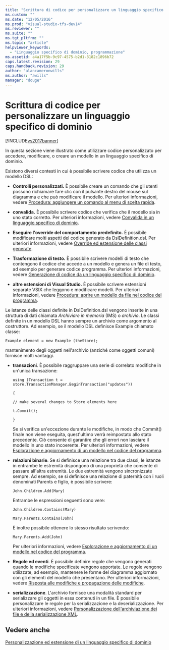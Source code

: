 ```yaml
---
title: "Scrittura di codice per personalizzare un linguaggio specifico di dominio | Microsoft Docs"
ms.custom: ""
ms.date: "12/05/2016"
ms.prod: "visual-studio-tfs-dev14"
ms.reviewer: ""
ms.suite: ""
ms.tgt_pltfrm: ""
ms.topic: "article"
helpviewer_keywords: 
  - "Linguaggio specifico di dominio, programmazione"
ms.assetid: a4a17f5b-9c97-4575-b2d1-3182c1896b72
caps.latest.revision: 29
caps.handback.revision: 29
author: "alancameronwills"
ms.author: "awills"
manager: "douge"
---
```

# Scrittura di codice per personalizzare un linguaggio specifico di dominio
[!INCLUDE[vs2017banner](../code-quality/includes/vs2017banner.md)]

In questa sezione viene illustrato come utilizzare codice personalizzato per accedere, modificare, o creare un modello in un linguaggio specifico di dominio.  
  
 Esistono diversi contesti in cui è possibile scrivere codice che utilizza un modello DSL:  
  
-   **Controlli personalizzati.** È possibile creare un comando che gli utenti possono richiamare fare clic con il pulsante destro del mouse sul diagramma e che può modificare il modello.  Per ulteriori informazioni, vedere [Procedura: aggiungere un comando al menu di scelta rapida](../modeling/how-to-add-a-command-to-the-shortcut-menu.md).  
  
-   **convalida.** È possibile scrivere codice che verifica che il modello sia in uno stato corretto.  Per ulteriori informazioni, vedere [Convalida in un linguaggio specifico di dominio](../modeling/validation-in-a-domain-specific-language.md).  
  
-   **Eseguire l'override del comportamento predefinito.** È possibile modificare molti aspetti del codice generato da DslDefinition.dsl.  Per ulteriori informazioni, vedere [Override ed estensione delle classi generate](../modeling/overriding-and-extending-the-generated-classes.md).  
  
-   **Trasformazione di testo.** È possibile scrivere modelli di testo che contengono il codice che accede a un modello e genera un file di testo, ad esempio per generare codice programma.  Per ulteriori informazioni, vedere [Generazione di codice da un linguaggio specifico di dominio](../modeling/generating-code-from-a-domain-specific-language.md).  
  
-   **altre estensioni di Visual Studio.** È possibile scrivere estensioni separate VSIX che leggono e modificare modelli.  Per ulteriori informazioni, vedere [Procedura: aprire un modello da file nel codice del programma](../modeling/how-to-open-a-model-from-file-in-program-code.md).  
  
 Le istanze delle classi definite in DslDefinition.dsl vengono inserite in una struttura di dati chiamata *Archiviare in memoria* \(IMS\) o *archivio*.  Le classi definite in un modello DSL hanno sempre un archivio come argomento al costruttore.  Ad esempio, se il modello DSL definisce Example chiamato classe:  
  
 `Example element = new Example (theStore);`  
  
 mantenimento degli oggetti nell'archivio \(anziché come oggetti comuni\) fornisce molti vantaggi.  
  
-   **transazioni**.  È possibile raggruppare una serie di correlato modifiche in un'unica transazione:  
  
     `using (Transaction t = store.TransactionManager.BeginTransaction("updates"))`  
  
     `{`  
  
     `// make several changes to Store elements here`  
  
     `t.Commit();`  
  
     `}`  
  
     Se si verifica un'eccezione durante le modifiche, in modo che Commit\(\) finale non viene eseguita, quest'ultimo verrà reimpostato allo stato precedente.  Ciò consente di garantire che gli errori non lasciare il modello in uno stato incoerente.  Per ulteriori informazioni, vedere [Esplorazione e aggiornamento di un modello nel codice del programma](../modeling/navigating-and-updating-a-model-in-program-code.md).  
  
-   **relazioni binarie**.  Se si definisce una relazione tra due classi, le istanze in entrambe le estremità dispongono di una proprietà che consente di passare all'altra estremità.  Le due estremità vengono sincronizzate sempre.  Ad esempio, se si definisce una relazione di paternità con i ruoli denominati Parents e figlio, è possibile scrivere:  
  
     `John.Children.Add(Mary)`  
  
     Entrambe le espressioni seguenti sono vere:  
  
     `John.Children.Contains(Mary)`  
  
     `Mary.Parents.Contains(John)`  
  
     È inoltre possibile ottenere lo stesso risultato scrivendo:  
  
     `Mary.Parents.Add(John)`  
  
     Per ulteriori informazioni, vedere [Esplorazione e aggiornamento di un modello nel codice del programma](../modeling/navigating-and-updating-a-model-in-program-code.md).  
  
-   **Regole ed eventi**.  È possibile definire regole che vengono generati quando le modifiche specificate vengono apportate.  Le regole vengono utilizzate, ad esempio, mantenere le forme del diagramma aggiornato con gli elementi del modello che presentano.  Per ulteriori informazioni, vedere [Risposta alle modifiche e propagazione delle modifiche](../modeling/responding-to-and-propagating-changes.md).  
  
-   **serializzazione**.  L'archivio fornisce una modalità standard per serializzare gli oggetti in essa contenuti in un file.  È possibile personalizzare le regole per la serializzazione e la deserializzazione.  Per ulteriori informazioni, vedere [Personalizzazione dell'archiviazione dei file e della serializzazione XML](../modeling/customizing-file-storage-and-xml-serialization.md).  
  
## Vedere anche  
 [Personalizzazione ed estensione di un linguaggio specifico di dominio](../modeling/customizing-and-extending-a-domain-specific-language.md)